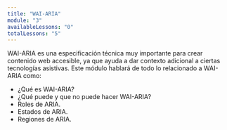 ```yaml
---
title: "WAI-ARIA"
module: "3"
availableLessons: "0"
totalLessons: "5"
---
```


<p>WAI-ARIA es una especificación técnica muy importante para crear contenido web accesible, ya que ayuda a dar contexto adicional a ciertas tecnologías asistivas. Este módulo hablará de todo lo relacionado a WAI-ARIA como:</p>

<ul>
  <li>¿Qué es WAI-ARIA?</li>
  <li>¿Qué puede y que no puede hacer WAI-ARIA?</li>
  <li>Roles de ARIA.</li>
  <li>Estados de ARIA.</li>
  <li>Regiones de ARIA.</li>
</ul>
